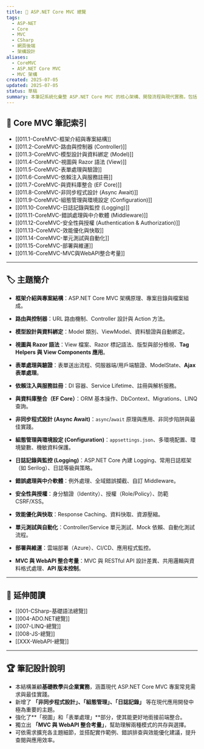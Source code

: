 ```yaml
---
title: 🧩 ASP.NET Core MVC 總覽
tags:
  - ASP-NET
  - Core
  - MVC
  - CSharp
  - 網頁後端
  - 架構設計
aliases:
  - CoreMVC
  - ASP.NET Core MVC
  - MVC 架構
created: 2025-07-05
updated: 2025-07-05
status: 草稿
summary: 本筆記系統化彙整 ASP.NET Core MVC 的核心架構、開發流程與現代實務，包括 Controller、View、Model、Routing、驗證、Razor、依賴注入、資料庫、分層設計、安全性、效能、測試與部署，並新增非同步、組態管理、日誌記錄與Web API整合等重要主題，適合作為後端開發快速查閱與整合參考。
---
```


## 📘 Core MVC 筆記索引

- [[011.1-CoreMVC-框架介紹與專案結構]]
- [[011.2-CoreMVC-路由與控制器 (Controller)]]
- [[011.3-CoreMVC-模型設計與資料綁定 (Model)]]
- [[011.4-CoreMVC-視圖與 Razor 語法 (View)]]
- [[011.5-CoreMVC-表單處理與驗證]]
- [[011.6-CoreMVC-依賴注入與服務註冊]]
- [[011.7-CoreMVC-與資料庫整合 (EF Core)]]
- [[011.8-CoreMVC-非同步程式設計 (Async Await)]]
- [[011.9-CoreMVC-組態管理與環境設定 (Configuration)]]
- [[011.10-CoreMVC-日誌記錄與監控 (Logging)]]
- [[011.11-CoreMVC-錯誤處理與中介軟體 (Middleware)]]
- [[011.12-CoreMVC-安全性與授權 (Authentication & Authorization)]]
- [[011.13-CoreMVC-效能優化與快取]]
- [[011.14-CoreMVC-單元測試與自動化]]
- [[011.15-CoreMVC-部署與維運]]
- [[011.16-CoreMVC-MVC與WebAPI整合考量]]

---

## 🏷️ 主題簡介

- **框架介紹與專案結構**：ASP.NET Core MVC 架構原理、專案目錄與檔案組成。

- **路由與控制器**：URL 路由機制、Controller 設計與 Action 方法。

- **模型設計與資料綁定**：Model 類別、ViewModel、資料驗證與自動綁定。

- **視圖與 Razor 語法**：View 檔案、Razor 標記語法、版型與部分檢視、**Tag Helpers 與 View Components 應用**。

- **表單處理與驗證**：表單送出流程、伺服器端/用戶端驗證、ModelState、**Ajax 表單處理**。

- **依賴注入與服務註冊**：DI 容器、Service Lifetime、註冊與解析服務。

- **與資料庫整合（EF Core）**：ORM 基本操作、DbContext、Migrations、LINQ 查詢。

- **非同步程式設計 (Async Await)**：`async`/`await` 原理與應用、非同步陷阱與最佳實踐。

- **組態管理與環境設定 (Configuration)**：`appsettings.json`、多環境配置、環境變數、機敏資料保護。

- **日誌記錄與監控 (Logging)**：ASP.NET Core 內建 Logging、常用日誌框架（如 Serilog）、日誌等級與策略。

- **錯誤處理與中介軟體**：例外處理、全域錯誤攔截、自訂 Middleware。

- **安全性與授權**：身分驗證（Identity）、授權（Role/Policy）、防範 CSRF/XSS。

- **效能優化與快取**：Response Caching、資料快取、資源壓縮。

- **單元測試與自動化**：Controller/Service 單元測試、Mock 依賴、自動化測試流程。

- **部署與維運**：雲端部署（Azure）、CI/CD、應用程式監控。

- **MVC 與 WebAPI 整合考量**：MVC 與 RESTful API 設計差異、共用邏輯與資料格式處理、**API 版本控制**。

---

## 🔁 延伸閱讀

- [[001-CSharp-基礎語法總覽]]
- [[004-ADO.NET總覽]]
- [[007-LINQ-總覽]]
- [[008-JS-總覽]]
- [[XXX-WebAPI-總覽]]

---

## 🏆 筆記設計說明

- 本結構兼顧**基礎教學**與**企業實務**，涵蓋現代 ASP.NET Core MVC 專案常見需求與最佳實踐。
- 新增了 **「非同步程式設計」、「組態管理」、「日誌記錄」** 等在現代應用開發中極為重要的主題。
- 強化了**「視圖」和「表單處理」**部分，使其能更好地銜接前端整合。
- 獨立出 **「MVC 與 WebAPI 整合考量」**，幫助理解兩種模式的共存與選擇。
- 可依需求擴充各主題細節，並搭配實作範例、錯誤排查與效能優化建議，提升查閱與應用效率。